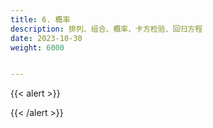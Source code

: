 ```yaml
---
title: 6. 概率
description: 排列、组合、概率、卡方检验、回归方程
date: 2023-10-30
weight: 6000


---
```

{{< alert >}}

{{< /alert >}}



